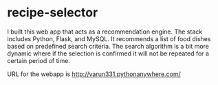 # recipe-selector
I built this web app that acts as a recommendation engine.  The stack includes Python, Flask, and MySQL. It recommends a list of food dishes based on predefined search criteria.  The search algorithm is a bit more dynamic where if the selection is confirmed it will not be repeated for a certain period of time. 

URL for the webapp is http://varun331.pythonanywhere.com/
